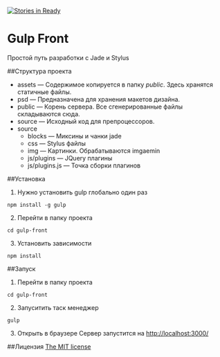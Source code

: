 [![Stories in Ready](https://badge.waffle.io/zoxon/gulp-front.png?label=ready&title=Ready)](https://waffle.io/zoxon/gulp-front)
# Gulp Front

Простой путь разработки с Jade и Stylus



##Структура проекта

* assets — Содержимое копируется в папку *public*. Здесь хранятся статичные файлы.
* psd — Предназначена для хранения макетов дизайна.
* public — Корень сервера. Все сгенерированные файлы складываются сюда.
* source — Исходный код для препроцессоров.
* source
  * blocks — Миксины и чанки jade
  * css — Stylus файлы
  * img — Картинки. Обрабатываются imgaemin
  * js/plugins — JQuery плагины
  * js/plugins.js — Точка сборки плагинов



##Установка

1. Нужно установить gulp глобально один раз
  ```
  npm install -g gulp
  ```
2. Перейти в папку проекта
  ```
  cd gulp-front
  ```
3. Установить зависимости
  ```
  npm install
  ```


##Запуск

1. Перейти в папку проекта
  ```
  cd gulp-front
  ```
2. Запуситить таск менеджер
  ```
  gulp
  ```
3. Открыть в браузере
  Cервер запустится на [http://localhost:3000/](http://localhost:3000/)


##Лицензия
[The MIT license](LICENSE)
